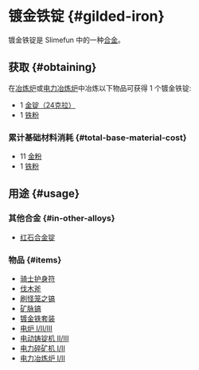# 镀金铁锭 {#gilded-iron}

镀金铁锭是 Slimefun 中的一种[合金](/Ingots#alloys)。

## 获取 {#obtaining}

在[冶炼炉](/Smeltery)或[电力冶炼炉](/Electric-Smeltery)中冶炼以下物品可获得 1 个镀金铁锭:

* 1 [金锭（24克拉）](/Gold-Ingot#Gold-Ingot-24-Carat)
* 1 [铁粉](/Iron-Dust)

### 累计基础材料消耗 {#total-base-material-cost}

* 11 [金粉](/Gold-Dust)
* 1 [铁粉](/Iron-Dust)

## 用途 {#usage}

### 其他合金 {#in-other-alloys}

* [红石合金锭](/Redstone-Alloy-Ingot)

### 物品 {#items}

* [骑士护身符](/Talismans)
* [伐木斧](/Lumber-Axe)
* [刷怪笼之镐](/Pickaxe-of-Containment)
* [矿脉镐](/Pickaxe-of-Vein-Mining)
* [镀金铁套装](/Armor#gilded-iron-armor-set)
* [电炉 I/II/III](/Electric-Furnace)
* [电动铸锭机 II/III](/Electric-Ingot-Factory)
* [电力碎矿机 I/II](/Electric-Ore-Grinder)
* [电力冶炼炉 I/II](/Electric-Smeltery)
